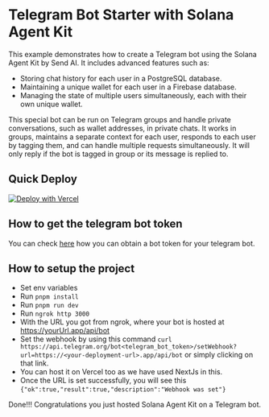 # Telegram Bot Starter with Solana Agent Kit

This example demonstrates how to create a Telegram bot using the Solana Agent Kit by Send AI. It includes advanced features such as:

- Storing chat history for each user in a PostgreSQL database.
- Maintaining a unique wallet for each user in a Firebase database.
- Managing the state of multiple users simultaneously, each with their own unique wallet.

This special bot can be run on Telegram groups and handle private conversations, such as wallet addresses, in private chats. It works in groups, maintains a separate context for each user, responds to each user by tagging them, and can handle multiple requests simultaneously. It will only reply if the bot is tagged in group or its message is replied to.

## Quick Deploy
[![Deploy with Vercel](https://vercel.com/button)](https://vercel.com/new/clone?repository-url=https%3A%2F%2Fgithub.com%2Fsendaifun%2Fnexis-agent-kit%2Ftree%2Fmain%2Fexamples%2Ftg-bot-starter&env=OPENAI_API_KEY,RPC_URL,NEXIS_PRIVATE_KEY,TELEGRAM_BOT_TOKEN&project-name=nexis-agent-kit&repository-name=sak-yourprojectname)

## How to get the telegram bot token

You can check [here](https://help.zoho.com/portal/en/kb/desk/support-channels/instant-messaging/telegram/articles/telegram-integration-with-zoho-desk#How_to_find_a_token_for_an_existing_Telegram_Bot) how you can obtain a bot token for your telegram bot.

## How to setup the project

- Set env variables
- Run ``` pnpm install ```
- Run ``` pnpm run dev ``` 
- Run ``` ngrok http 3000 ```
- With the URL you got from ngrok, where your bot is hosted at https://yourUrl.app/api/bot 
- Set the webhook by using this command ``` curl https://api.telegram.org/bot<telegram_bot_token>/setWebhook?url=https://<your-deployment-url>.app/api/bot ``` or simply clicking on that link.
- You can host it on Vercel too as we have used NextJs in this.
- Once the URL is set successfully, you will see this ``` {"ok":true,"result":true,"description":"Webhook was set"} ```

Done!!! Congratulations you just hosted Solana Agent Kit on a Telegram bot.

